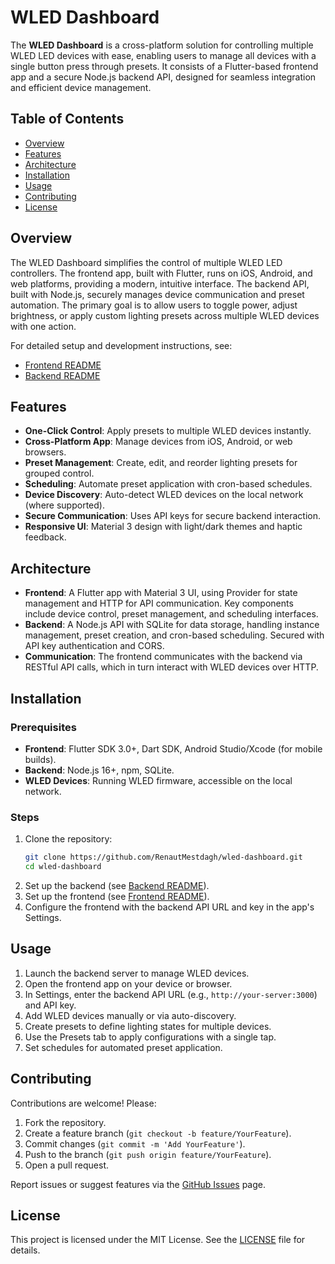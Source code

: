 # WLED Dashboard

The **WLED Dashboard** is a cross-platform solution for controlling multiple WLED LED devices with ease, enabling users to manage all devices with a single button press through presets. It consists of a Flutter-based frontend app and a secure Node.js backend API, designed for seamless integration and efficient device management.

## Table of Contents

- [Overview](#overview)
- [Features](#features)
- [Architecture](#architecture)
- [Installation](#installation)
- [Usage](#usage)
- [Contributing](#contributing)
- [License](#license)

## Overview

The WLED Dashboard simplifies the control of multiple WLED LED controllers. The frontend app, built with Flutter, runs on iOS, Android, and web platforms, providing a modern, intuitive interface. The backend API, built with Node.js, securely manages device communication and preset automation. The primary goal is to allow users to toggle power, adjust brightness, or apply custom lighting presets across multiple WLED devices with one action.

For detailed setup and development instructions, see:
- [Frontend README](frontend/README.md)
- [Backend README](backend/README.md)

## Features

- **One-Click Control**: Apply presets to multiple WLED devices instantly.
- **Cross-Platform App**: Manage devices from iOS, Android, or web browsers.
- **Preset Management**: Create, edit, and reorder lighting presets for grouped control.
- **Scheduling**: Automate preset application with cron-based schedules.
- **Device Discovery**: Auto-detect WLED devices on the local network (where supported).
- **Secure Communication**: Uses API keys for secure backend interaction.
- **Responsive UI**: Material 3 design with light/dark themes and haptic feedback.

## Architecture

- **Frontend**: A Flutter app with Material 3 UI, using Provider for state management and HTTP for API communication. Key components include device control, preset management, and scheduling interfaces.
- **Backend**: A Node.js API with SQLite for data storage, handling instance management, preset creation, and cron-based scheduling. Secured with API key authentication and CORS.
- **Communication**: The frontend communicates with the backend via RESTful API calls, which in turn interact with WLED devices over HTTP.

## Installation

### Prerequisites
- **Frontend**: Flutter SDK 3.0+, Dart SDK, Android Studio/Xcode (for mobile builds).
- **Backend**: Node.js 16+, npm, SQLite.
- **WLED Devices**: Running WLED firmware, accessible on the local network.

### Steps
1. Clone the repository:
   ```bash
   git clone https://github.com/RenautMestdagh/wled-dashboard.git
   cd wled-dashboard
   ```
2. Set up the backend (see [Backend README](backend/README.md)).
3. Set up the frontend (see [Frontend README](frontend/README.md)).
4. Configure the frontend with the backend API URL and key in the app's Settings.

## Usage

1. Launch the backend server to manage WLED devices.
2. Open the frontend app on your device or browser.
3. In Settings, enter the backend API URL (e.g., `http://your-server:3000`) and API key.
4. Add WLED devices manually or via auto-discovery.
5. Create presets to define lighting states for multiple devices.
6. Use the Presets tab to apply configurations with a single tap.
7. Set schedules for automated preset application.

## Contributing

Contributions are welcome! Please:
1. Fork the repository.
2. Create a feature branch (`git checkout -b feature/YourFeature`).
3. Commit changes (`git commit -m 'Add YourFeature'`).
4. Push to the branch (`git push origin feature/YourFeature`).
5. Open a pull request.

Report issues or suggest features via the [GitHub Issues](https://github.com/RenautMestdagh/wled-dashboard/issues) page.

## License

This project is licensed under the MIT License. See the [LICENSE](LICENSE) file for details.